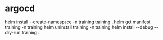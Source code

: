# argocd
helm install --create-namespace -n training training .
helm get manifest training -n training
helm uninstall training -n training
helm install --debug --dry-run training .